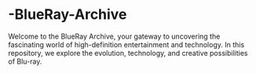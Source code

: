 # -BlueRay-Archive
 Welcome to the BlueRay Archive, your gateway to uncovering the fascinating world of high-definition entertainment and technology. In this repository, we explore the evolution, technology, and creative possibilities of Blu-ray.
